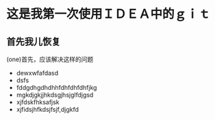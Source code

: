 # 这是我第一次使用ＩＤＥＡ中的ｇｉｔ
## 首先我儿恢复
(one)首先，应该解决这样的问题
- dewxwfafdasd 
- dsfs
- fddgdhgdhdhhfdhfdhfdhfjkg
- mgkdjgkjjhkdsgjhsjglfdjgsd
- xjfdskfhksafjsk
- xjfidsjhfkdsjfsjf,djgkfd


